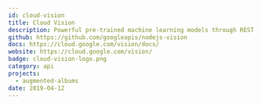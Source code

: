 ```yaml
---
id: cloud-vision
title: Cloud Vision
description: Powerful pre-trained machine learning models through REST and RPC APIs.
github: https://github.com/googleapis/nodejs-vision
docs: https://cloud.google.com/vision/docs/
website: https://cloud.google.com/vision/
badge: cloud-vision-logo.png
category: api
projects:
  - augmented-albums
date: 2019-04-12
---
```

